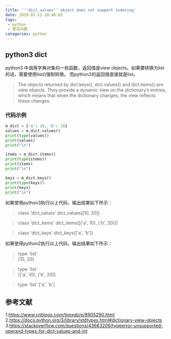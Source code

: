 ```yaml
---
title: '''dict_values'' object does not support indexing'
date: 2019-03-13 10:40:03
tags:
 - python
 - 常见问题
categories: python 
---
```


## python3 dict
python3 中调用字典对象的一些函数，返回值是view objects。如果要转换为list的话，需要使用list()强制转换。
而python2的返回值直接就是list。
> The objects returned by dict.keys(), dict.values() and dict.items() are view objects. They provide a dynamic view on the dictionary’s entries, which means that when the dictionary changes, the view reflects these changes.

### 代码示例
```python
m_dict = {'a': 10, 'b': 20}
values = m_dict.values()
print(type(values))
print(values)
print("\n")

items = m_dict.items()
print(type(items))
print(items)
print("\n")

keys = m_dict.keys()
print(type(keys))
print(keys)
print("\n")
```
如果使用python3执行以上代码，输出结果如下所示：
> class 'dict_values'
dict_values([10, 20])

> class 'dict_items'
dict_items([('a', 10), ('b', 20)])

> class 'dict_keys'
dict_keys(['a', 'b'])

如果使用python2执行以上代码，输出结果如下所示：
> type 'list'                                                                           
[10, 20]                                                                                
                                                                                        
> type 'list'                                                                           
[('a', 10), ('b', 20)]                                                                  

> type 'list'
['a', 'b']

 
## 参考文献
1.https://www.cnblogs.com/timxgb/p/8905290.html
2.https://docs.python.org/3/library/stdtypes.html#dictionary-view-objects
3.https://stackoverflow.com/questions/43663206/typeerror-unsupported-operand-types-for-dict-values-and-int
